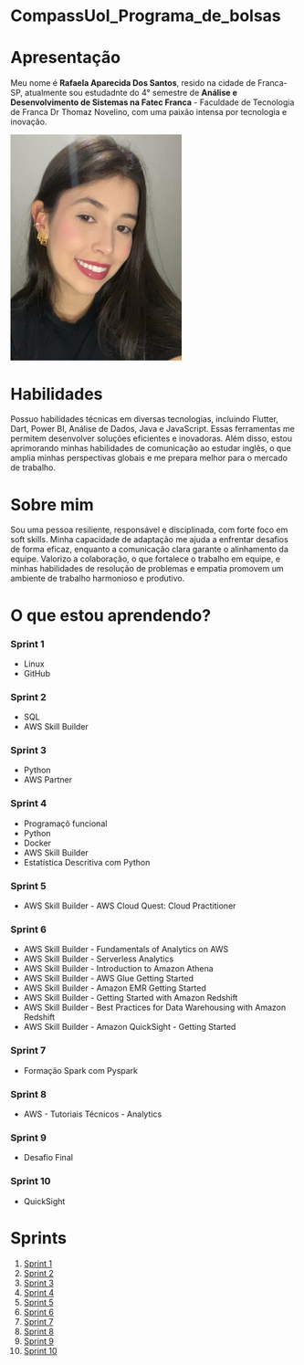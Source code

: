 # CompassUol_Programa_de_bolsas
# Apresentação 
Meu nome é **Rafaela Aparecida Dos Santos**, resido na cidade de Franca-SP, atualmente sou estudadnte do 4° semestre de **Análise e Desenvolvimento de Sistemas na Fatec Franca** - Faculdade de Tecnologia de Franca Dr Thomaz Novelino, com uma paixão intensa por tecnologia e inovação.

<img src="/assets/foto.jpeg" alt="Essa sou eu!" width="300"/>


# Habilidades
Possuo habilidades técnicas em diversas tecnologias, incluindo Flutter, Dart, Power BI, Análise de Dados, Java e JavaScript. Essas ferramentas me permitem desenvolver soluções eficientes e inovadoras. Além disso, estou aprimorando minhas habilidades de comunicação ao estudar inglês, o que amplia minhas perspectivas globais e me prepara melhor para o mercado de trabalho.

# Sobre mim
Sou uma pessoa resiliente, responsável e disciplinada, com forte foco em soft skills. Minha capacidade de adaptação me ajuda a enfrentar desafios de forma eficaz, enquanto a comunicação clara garante o alinhamento da equipe. Valorizo a colaboração, o que fortalece o trabalho em equipe, e minhas habilidades de resolução de problemas e empatia promovem um ambiente de trabalho harmonioso e produtivo.

# O que estou aprendendo?

### Sprint 1
* Linux
* GitHub
### Sprint 2
* SQL
* AWS Skill Builder
### Sprint 3
* Python
* AWS Partner
### Sprint 4
* Programaçõ funcional
* Python
* Docker 
* AWS Skill Builder
* Estatística Descritiva com Python
### Sprint 5
* AWS Skill Builder - AWS Cloud Quest: Cloud Practitioner
### Sprint 6
* AWS Skill Builder - Fundamentals of Analytics on AWS
* AWS Skill Builder - Serverless Analytics
* AWS Skill Builder - Introduction to Amazon Athena
* AWS Skill Builder - AWS Glue Getting Started
* AWS Skill Builder - Amazon EMR Getting Started
* AWS Skill Builder - Getting Started with Amazon Redshift
* AWS Skill Builder - Best Practices for Data Warehousing with Amazon Redshift
* AWS Skill Builder - Amazon QuickSight - Getting Started  
### Sprint 7
* Formação Spark com Pyspark
### Sprint 8
* AWS - Tutoriais Técnicos - Analytics
### Sprint 9
* Desafio Final
### Sprint 10
* QuickSight

# Sprints 
1. [Sprint 1](https://github.com/Rafaapsantos/CompassUol_Programa_de_bolsas/tree/main/Sprint%201)
2. [Sprint 2](https://github.com/Rafaapsantos/CompassUol_Programa_de_bolsas/tree/main/Sprint%202)
3. [Sprint 3](https://github.com/Rafaapsantos/CompassUol_Programa_de_bolsas/tree/main/Sprint%203)
4. [Sprint 4](https://github.com/Rafaapsantos/CompassUol_Programa_de_bolsas/tree/main/Sprint%204)
5. [Sprint 5](https://github.com/Rafaapsantos/CompassUol_Programa_de_bolsas/tree/main/Sprint%205)
6. [Sprint 6](https://github.com/Rafaapsantos/CompassUol_Programa_de_bolsas/tree/main/Sprint%206)
7. [Sprint 7](https://github.com/Rafaapsantos/CompassUol_Programa_de_bolsas/tree/main/Sprint%207)
8. [Sprint 8](https://github.com/Rafaapsantos/CompassUol_Programa_de_bolsas/tree/main/Sprint%208)
9. [Sprint 9](https://github.com/Rafaapsantos/CompassUol_Programa_de_bolsas/tree/main/Sprint%209)
10. [Sprint 10](https://github.com/Rafaapsantos/CompassUol_Programa_de_bolsas/tree/main/Sprint%2010)
    

